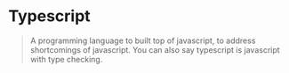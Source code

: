 # Typescript

> A programming language to built top of javascript, to address shortcomings of javascript.
You can also say typescript is javascript with type checking.
